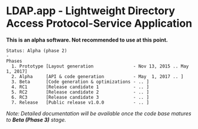 # LDAP.app - Lightweight Directory Access Protocol-Service Application
**This is an alpha software. Not recommended to use at this point.**

	Status: Alpha (phase 2)
	-
	Phases
	  1. Prototype [Layout generation               - Nov 13, 2015 .. May 1, 2017]
	  2. Alpha     [API & code generation           - May  1, 2017 .. ]
	  3. Beta      [Code generation & optimizations - .. ]
	  4. RC1       [Release candidate 1             - .. ]
	  5. RC2       [Release candidate 2             - .. ]
	  6. RC3       [Release candidate 3             - .. ]
	  7. Release   [Public release v1.0.0           - .. ]

*Note: Detailed documentation will be available once the code base matures to **Beta (Phase 3)** stage.*